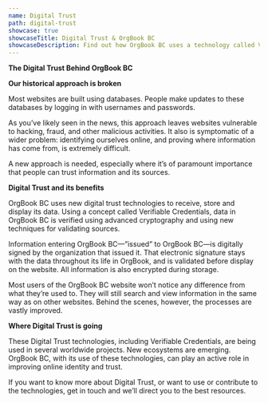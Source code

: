 ```yaml
---
name: Digital Trust
path: digital-trust
showcase: true
showcaseTitle: Digital Trust & OrgBook BC
showcaseDescription: Find out how OrgBook BC uses a technology called Verifiable Credentials to make its information trustworthy and of a verifiable origin.
---
```


**The Digital Trust Behind OrgBook BC**

**Our historical approach is broken**

Most websites are built using databases. People make updates to these databases by logging in with usernames and passwords.

As you’ve likely seen in the news, this approach leaves websites vulnerable to hacking, fraud, and other malicious activities. It also is symptomatic of a wider problem: identifying ourselves online, and proving where information has come from, is extremely difficult.

A new approach is needed, especially where it’s of paramount importance that people can trust information and its sources.

**Digital Trust and its benefits**

OrgBook BC uses new digital trust technologies to receive, store and display its data. Using a concept called Verifiable Credentials, data in OrgBook BC is verified using advanced cryptography and using new techniques for validating sources.

Information entering OrgBook BC—”issued” to OrgBook BC—is digitally signed by the organization that issued it. That electronic signature stays with the data throughout its life in OrgBook, and is validated before display on the website. All information is also encrypted during storage.

Most users of the OrgBook BC website won’t notice any difference from what they’re used to. They will still search and view information in the same way as on other websites. Behind the scenes, however, the processes are vastly improved.

**Where Digital Trust is going**

These Digital Trust technologies, including Verifiable Credentials, are being used in several worldwide projects. New ecosystems are emerging. OrgBook BC, with its use of these technologies, can play an active role in improving online identity and trust.

If you want to know more about Digital Trust, or want to use or contribute to the technologies, get in touch and we’ll direct you to the best resources.